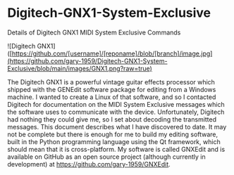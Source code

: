 # Digitech-GNX1-System-Exclusive
Details of Digitech GNX1 MIDI System Exclusive Commands

![Digitech GNX1]([https://github.com/[username]/[reponame]/blob/[branch]/image.jpg](https://github.com/gary-1959/Digitech-GNX1-System-Exclusive/blob/main/images/GNX1.png?raw=true)

The Digitech GNX1 is a powerful vintage guitar effects processor which shipped with the GENEdit software package for editing from a Windows machine. I wanted to create a Linux of that software, and so I contacted Digitech for documentation on the MIDI System Exclusive messages which the software uses to communicate with the device. Unfortunately, Digitech had nothing they could give me, so I set about decoding the transmitted messages.
This document describes what I have discovered to date. It may not be complete but there is enough for me to build my editing software, built in the Python programming language using the Qt framework, which should mean that it is cross-platform.
My software is called GNXEdit and is available on GitHub as an open source project (although currently in development) at https://github.com/gary-1959/GNXEdit.

